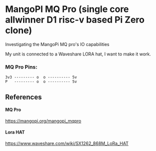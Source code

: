 # MangoPI MQ Pro (single core allwinner D1 risc-v based Pi Zero clone)
Investigating the MangoPi MQ pro's IO capabilities

My unit is connected to a Waveshare LORA hat, I want to make it work.

### MQ Pro Pins:
```text
3v3 --------- o  o ---------- 5v
P   --------- o  o ---------- 5v
```


## References
#### MQ Pro
https://mangopi.org/mangopi_mqpro
#### Lora HAT
https://www.waveshare.com/wiki/SX1262_868M_LoRa_HAT
